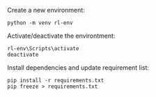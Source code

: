 Create a new environment:
```
python -m venv rl-env
```

Activate/deactivate the environtment:
```
rl-env\Scripts\activate
deactivate
```

Install dependencies and update requirement list:
```
pip install -r requirements.txt
pip freeze > requirements.txt
```